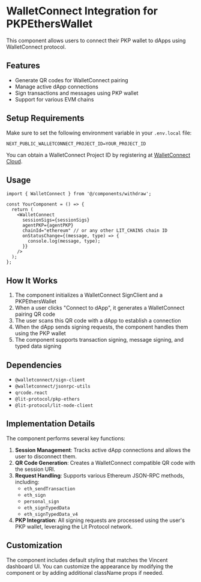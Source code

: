# WalletConnect Integration for PKPEthersWallet

This component allows users to connect their PKP wallet to dApps using WalletConnect protocol.

## Features

- Generate QR codes for WalletConnect pairing
- Manage active dApp connections
- Sign transactions and messages using PKP wallet
- Support for various EVM chains

## Setup Requirements

Make sure to set the following environment variable in your `.env.local` file:

```
NEXT_PUBLIC_WALLETCONNECT_PROJECT_ID=YOUR_PROJECT_ID
```

You can obtain a WalletConnect Project ID by registering at [WalletConnect Cloud](https://cloud.walletconnect.com).

## Usage

```tsx
import { WalletConnect } from '@/components/withdraw';

const YourComponent = () => {
  return (
    <WalletConnect 
      sessionSigs={sessionSigs}
      agentPKP={agentPKP}
      chainId="ethereum" // or any other LIT_CHAINS chain ID
      onStatusChange={(message, type) => {
        console.log(message, type);
      }}
    />
  );
};
```

## How It Works

1. The component initializes a WalletConnect SignClient and a PKPEthersWallet
2. When a user clicks "Connect to dApp", it generates a WalletConnect pairing QR code
3. The user scans this QR code with a dApp to establish a connection
4. When the dApp sends signing requests, the component handles them using the PKP wallet
5. The component supports transaction signing, message signing, and typed data signing

## Dependencies

- `@walletconnect/sign-client`
- `@walletconnect/jsonrpc-utils`
- `qrcode.react`
- `@lit-protocol/pkp-ethers`
- `@lit-protocol/lit-node-client`

## Implementation Details

The component performs several key functions:

1. **Session Management**: Tracks active dApp connections and allows the user to disconnect them.
2. **QR Code Generation**: Creates a WalletConnect compatible QR code with the session URI.
3. **Request Handling**: Supports various Ethereum JSON-RPC methods, including:
   - `eth_sendTransaction`
   - `eth_sign` 
   - `personal_sign`
   - `eth_signTypedData`
   - `eth_signTypedData_v4`
4. **PKP Integration**: All signing requests are processed using the user's PKP wallet, leveraging the Lit Protocol network.

## Customization

The component includes default styling that matches the Vincent dashboard UI. You can customize the appearance by modifying the component or by adding additional className props if needed. 